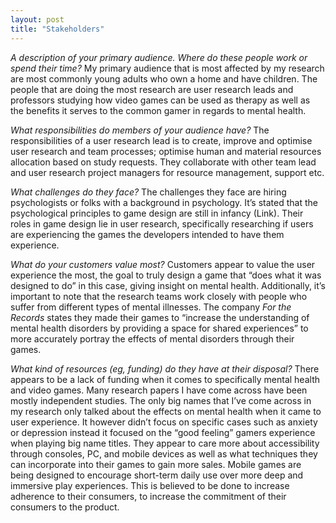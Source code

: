 ```yaml
---
layout: post
title: "Stakeholders"
---
```


*A description of your primary audience. Where do these people work or spend their time?*
My primary audience that is most affected by my research are most commonly young adults who own a home and have children. The people that are doing the most research are user research leads and professors studying how video games can be used as therapy as well as the benefits it serves to the common gamer in regards to mental health.

*What responsibilities do members of your audience have?*
The responsibilities of a user research lead is to create, improve and optimise user research and team processes; optimise human and material resources allocation based on study requests. They collaborate with other team lead and user research project managers for resource management, support etc.

*What challenges do they face?*
The challenges they face are hiring psychologists or folks with a background in psychology. It’s stated that the psychological principles to game design are still in infancy (Link). Their roles in game design lie in user research, specifically researching if users are experiencing the games the developers intended to have them experience. 

*What do your customers value most?*
Customers appear to value the user experience the most, the goal to truly design a game that “does what it was designed to do” in this case, giving insight on mental health. Additionally, it’s important to note that the research teams work closely with people who suffer from different types of mental illnesses. The company *For the Records* states they made their games to “increase the understanding of mental health disorders by providing a space for shared experiences” to more accurately portray the effects of mental disorders through their games.

*What kind of resources (eg, funding) do they have at their disposal?*
There appears to be a lack of funding when it comes to specifically mental health and video games. Many research papers I have come across have been mostly independent studies. The only big names that I’ve come across in my research only talked about the effects on mental health when it came to user experience. It however didn’t focus on specific cases such as anxiety or depression instead it focused on the “good feeling” gamers experience when playing big name titles. They appear to care more about accessibility through consoles, PC, and mobile devices as well as what techniques they can incorporate into their games to gain more sales. Mobile games are being designed to encourage short-term daily use over more deep and immersive play experiences. This is believed to be done to increase adherence to their consumers, to increase the commitment of their consumers to the product.
